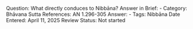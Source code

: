 Question: What directly conduces to Nibbāna?
Answer in Brief: -
 Category: Bhāvana
Sutta References: AN 1.296-305
Answer: -
Tags: Nibbāna
Date Entered: April 11, 2025
Review Status: Not started